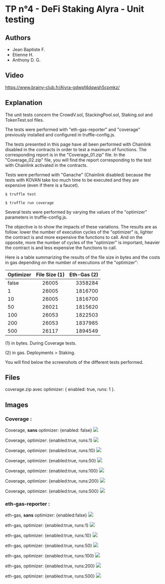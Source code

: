 
# TP n°4 - DeFi Staking Alyra - Unit testing

## Authors
* Jean Baptiste F.
* Etienne H.
* Anthony D. G.

## Video

https://www.brainy-club.fr/Alyra-gdwpf4dqwsh5cpmkz/

## Explanation

The unit tests concern the CrowdV.sol, StackingPool.sol, Staking.sol and TokenTest.sol files.

The tests were performed with "eth-gas-reporter" and "coverage" previously installed and configured in truffle-config.js.

The tests presented in this page have all been performed with Chainlink disabled in the contracts in order to test a maximum of functions. The corresponding report is in the "Coverage_01.zip" file. In the "Coverage_02.zip" file, you will find the report corresponding to the test with Chainlink activated in the contracts.

Tests were performed with "Ganache" (Chainlink disabled) because the tests with KOVAN take too much time to be executed and they are expensive (even if there is a faucet).


```
$ truffle test
```
```
$ truffle run coverage
```

Several tests were performed by varying the values of the "optimizer" parameters in truffle-config.js.

The objective is to show the impacts of these variations.
The results are as follow: lower the number of execution cycles of the "optimizer" is, lighter the contract is and more expensive the functions to call. And on the opposite, more the number of cycles of the "optimizer" is important, heavier the contract is and less expensive the functions to call.

Here is a table summarizing the results of the file size in bytes and the costs in gas depending on the number of executions of the "optimizer":

| Optimizer | File Size (1) | Eth-Gas (2) |
|:---|:---:|---:|
| false | 26005 | 3358284 |
| 1 | 26005 | 1816700 |
| 10 | 26005 | 1816700 |
| 50 | 26021 | 1815620 |
| 100 | 26053 | 1822503 |
| 200 | 26053 | 1837985 |
| 500 | 26117 | 1894549 |

(1) in bytes. During Coverage tests.

(2) in gas. Deployments > Staking.

You will find below the screenshots of the different tests performed.

## Files

coverage.zip avec optimizer: { enabled: true, runs: 1 }.

## Images

### Coverage :

Coverage, __sans__ optimizer: {enabled: false}
![](img/coverage_0_false.png)

Coverage, optimizer: {enabled:true, runs:1}
![](img/coverage_1.png)

Coverage, optimizer: {enabled:true, runs:10}
![](img/coverage_10.png)

Coverage, optimizer: {enabled:true, runs:50}
![](img/coverage_50.png)

Coverage, optimizer: {enabled:true, runs:100}
![](img/coverage_100.png)

Coverage, optimizer: {enabled:true, runs:200}
![](img/coverage_200.png)

Coverage, optimizer: {enabled:true, runs:500}
![](img/coverage_500.png)

### eth-gas-reporter :

eth-gas, __sans__ optimizer: {enabled:false}
![](img/eth-gas_0_false.png)

eth-gas, optimizer: {enabled:true, runs:1}
![](img/eth-gas_1.png)

eth-gas, optimizer: {enabled:true, runs:10}
![](img/eth-gas_10.png)

eth-gas, optimizer: {enabled:true, runs:50}
![](img/eth-gas_50.png)

eth-gas, optimizer: {enabled:true, runs:100}
![](img/eth-gas_100.png)

eth-gas, optimizer: {enabled:true, runs:200}
![](img/eth-gas_200.png)

eth-gas, optimizer: {enabled:true, runs:500}
![](img/eth-gas_500.png)
